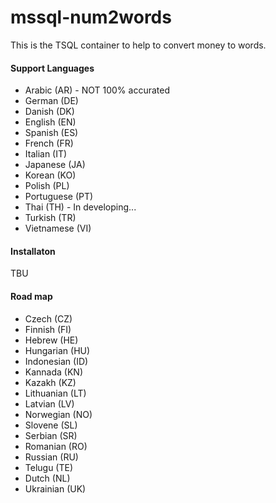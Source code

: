# mssql-num2words
This is the TSQL container to help to convert money to words.

#### Support Languages
* Arabic (AR) - NOT 100% accurated
* German (DE)
* Danish (DK)
* English (EN)
* Spanish (ES)
* French (FR)
* Italian (IT)
* Japanese (JA)
* Korean (KO)
* Polish (PL)
* Portuguese (PT)
* Thai (TH) - In developing...
* Turkish (TR)
* Vietnamese (VI)


#### Installaton
TBU


#### Road map
* Czech (CZ)
* Finnish (FI)
* Hebrew (HE)
* Hungarian (HU)
* Indonesian (ID)
* Kannada (KN)
* Kazakh (KZ)
* Lithuanian (LT)
* Latvian (LV)
* Norwegian (NO)
* Slovene (SL)
* Serbian (SR)
* Romanian (RO)
* Russian (RU)
* Telugu (TE)
* Dutch (NL)
* Ukrainian (UK)
